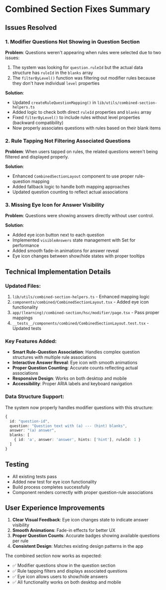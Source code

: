 # Combined Section Fixes Summary

## Issues Resolved

### 1. Modifier Questions Not Showing in Question Section
**Problem**: Questions weren't appearing when rules were selected due to two issues:
1. The system was looking for `question.ruleId` but the actual data structure has `ruleId` in the `blanks` array
2. The `filterByLevel()` function was filtering out modifier rules because they don't have individual `level` properties

**Solution**: 
- Updated `createRuleQuestionMapping()` in `lib/utils/combined-section-helpers.ts`
- Added logic to check both direct `ruleId` properties and `blanks` array
- Fixed `filterByLevel()` to include rules without level properties (backward compatibility)
- Now properly associates questions with rules based on their blank items

### 2. Rule Tapping Not Filtering Associated Questions
**Problem**: When users tapped on rules, the related questions weren't being filtered and displayed properly.

**Solution**:
- Enhanced `CombinedSectionLayout` component to use proper rule-question mapping
- Added fallback logic to handle both mapping approaches
- Updated question counting to reflect actual associations

### 3. Missing Eye Icon for Answer Visibility
**Problem**: Questions were showing answers directly without user control.

**Solution**:
- Added eye icon button next to each question
- Implemented `visibleAnswers` state management with Set for performance
- Added smooth fade-in animations for answer reveal
- Eye icon changes between show/hide states with proper tooltips

## Technical Implementation Details

### Updated Files:
1. `lib/utils/combined-section-helpers.ts` - Enhanced mapping logic
2. `components/combined/CombinedSectionLayout.tsx` - Added eye icon functionality
3. `app/(learning)/combined-section/hsc/modifier/page.tsx` - Pass proper mappings
4. `__tests__/components/combined/CombinedSectionLayout.test.tsx` - Updated tests

### Key Features Added:
- **Smart Rule-Question Association**: Handles complex question structures with multiple rule associations
- **Interactive Answer Reveal**: Eye icon with smooth animations
- **Proper Question Counting**: Accurate counts reflecting actual associations
- **Responsive Design**: Works on both desktop and mobile
- **Accessibility**: Proper ARIA labels and keyboard navigation

### Data Structure Support:
The system now properly handles modifier questions with this structure:
```typescript
{
  id: "question-id",
  question: "Question text with (a) --- (hint) blanks",
  answer: "(a) answer",
  blanks: [
    { id: 'a', answer: 'answer', hints: ['hint'], ruleId: 1 }
  ]
}
```

## Testing
- All existing tests pass
- Added new test for eye icon functionality
- Build process completes successfully
- Component renders correctly with proper question-rule associations

## User Experience Improvements
1. **Clear Visual Feedback**: Eye icon changes state to indicate answer visibility
2. **Smooth Animations**: Fade-in effects for better UX
3. **Proper Question Counts**: Accurate badges showing available questions per rule
4. **Consistent Design**: Matches existing design patterns in the app

The combined section now works as expected:
- ✅ Modifier questions show in the question section
- ✅ Rule tapping filters and displays associated questions
- ✅ Eye icon allows users to show/hide answers
- ✅ All functionality works on both desktop and mobile